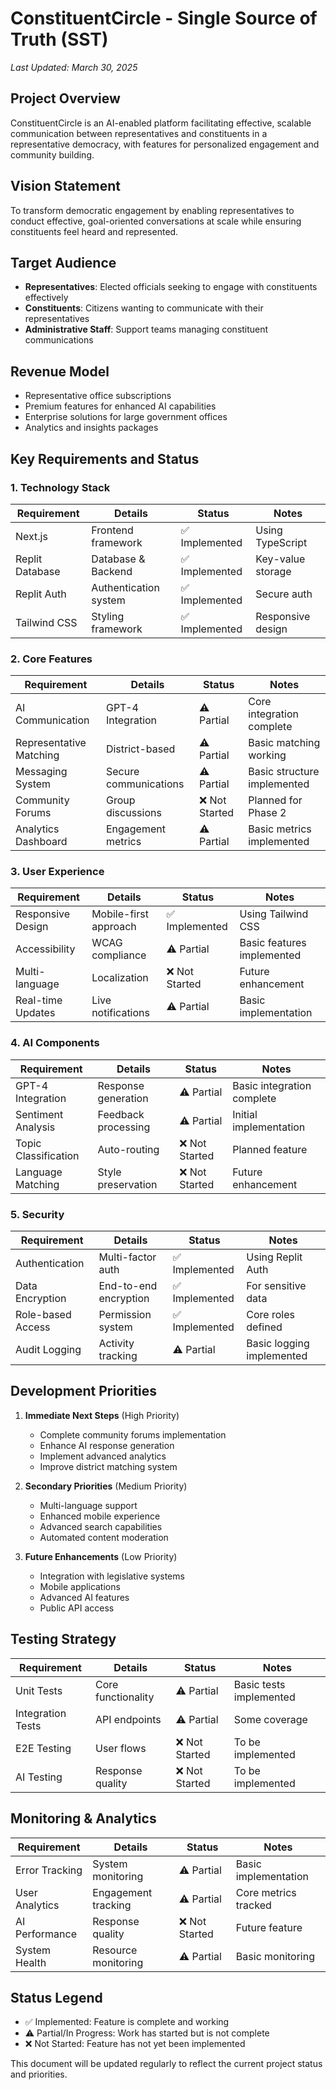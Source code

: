 # ConstituentCircle - Single Source of Truth (SST)

*Last Updated: March 30, 2025*

## Project Overview

ConstituentCircle is an AI-enabled platform facilitating effective, scalable communication between representatives and constituents in a representative democracy, with features for personalized engagement and community building.

## Vision Statement

To transform democratic engagement by enabling representatives to conduct effective, goal-oriented conversations at scale while ensuring constituents feel heard and represented.

## Target Audience

- **Representatives**: Elected officials seeking to engage with constituents effectively
- **Constituents**: Citizens wanting to communicate with their representatives
- **Administrative Staff**: Support teams managing constituent communications

## Revenue Model

- Representative office subscriptions
- Premium features for enhanced AI capabilities
- Enterprise solutions for large government offices
- Analytics and insights packages

## Key Requirements and Status

### 1. Technology Stack

| Requirement | Details | Status | Notes |
|-------------|---------|--------|-------|
| Next.js | Frontend framework | ✅ Implemented | Using TypeScript |
| Replit Database | Database & Backend | ✅ Implemented | Key-value storage |
| Replit Auth | Authentication system | ✅ Implemented | Secure auth |
| Tailwind CSS | Styling framework | ✅ Implemented | Responsive design |

### 2. Core Features

| Requirement | Details | Status | Notes |
|-------------|---------|--------|-------|
| AI Communication | GPT-4 Integration | ⚠️ Partial | Core integration complete |
| Representative Matching | District-based | ⚠️ Partial | Basic matching working |
| Messaging System | Secure communications | ⚠️ Partial | Basic structure implemented |
| Community Forums | Group discussions | ❌ Not Started | Planned for Phase 2 |
| Analytics Dashboard | Engagement metrics | ⚠️ Partial | Basic metrics implemented |

### 3. User Experience

| Requirement | Details | Status | Notes |
|-------------|---------|--------|-------|
| Responsive Design | Mobile-first approach | ✅ Implemented | Using Tailwind CSS |
| Accessibility | WCAG compliance | ⚠️ Partial | Basic features implemented |
| Multi-language | Localization | ❌ Not Started | Future enhancement |
| Real-time Updates | Live notifications | ⚠️ Partial | Basic implementation |

### 4. AI Components

| Requirement | Details | Status | Notes |
|-------------|---------|--------|-------|
| GPT-4 Integration | Response generation | ⚠️ Partial | Basic integration complete |
| Sentiment Analysis | Feedback processing | ⚠️ Partial | Initial implementation |
| Topic Classification | Auto-routing | ❌ Not Started | Planned feature |
| Language Matching | Style preservation | ❌ Not Started | Future enhancement |

### 5. Security

| Requirement | Details | Status | Notes |
|-------------|---------|--------|-------|
| Authentication | Multi-factor auth | ✅ Implemented | Using Replit Auth |
| Data Encryption | End-to-end encryption | ✅ Implemented | For sensitive data |
| Role-based Access | Permission system | ✅ Implemented | Core roles defined |
| Audit Logging | Activity tracking | ⚠️ Partial | Basic logging implemented |

## Development Priorities

1. **Immediate Next Steps** (High Priority)
   - Complete community forums implementation
   - Enhance AI response generation
   - Implement advanced analytics
   - Improve district matching system

2. **Secondary Priorities** (Medium Priority)
   - Multi-language support
   - Enhanced mobile experience
   - Advanced search capabilities
   - Automated content moderation

3. **Future Enhancements** (Low Priority)
   - Integration with legislative systems
   - Mobile applications
   - Advanced AI features
   - Public API access

## Testing Strategy

| Requirement | Details | Status | Notes |
|-------------|---------|--------|-------|
| Unit Tests | Core functionality | ⚠️ Partial | Basic tests implemented |
| Integration Tests | API endpoints | ⚠️ Partial | Some coverage |
| E2E Testing | User flows | ❌ Not Started | To be implemented |
| AI Testing | Response quality | ❌ Not Started | To be implemented |

## Monitoring & Analytics

| Requirement | Details | Status | Notes |
|-------------|---------|--------|-------|
| Error Tracking | System monitoring | ⚠️ Partial | Basic implementation |
| User Analytics | Engagement tracking | ⚠️ Partial | Core metrics tracked |
| AI Performance | Response quality | ❌ Not Started | Future feature |
| System Health | Resource monitoring | ⚠️ Partial | Basic monitoring |

## Status Legend

- ✅ Implemented: Feature is complete and working
- ⚠️ Partial/In Progress: Work has started but is not complete
- ❌ Not Started: Feature has not yet been implemented

This document will be updated regularly to reflect the current project status and priorities.